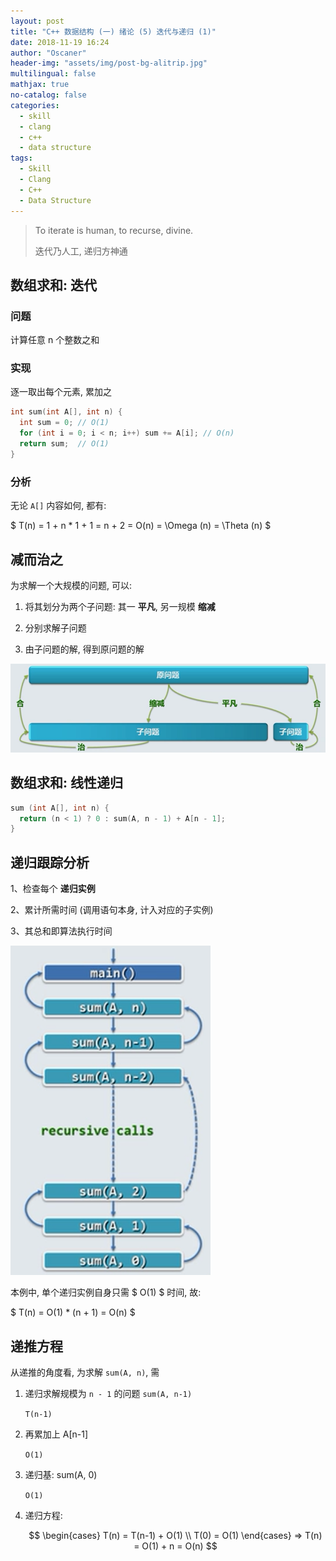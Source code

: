 ```yaml
---
layout: post
title: "C++ 数据结构 (一) 绪论 (5) 迭代与递归 (1)"
date: 2018-11-19 16:24
author: "Oscaner"
header-img: "assets/img/post-bg-alitrip.jpg"
multilingual: false
mathjax: true
no-catalog: false
categories:
  - skill
  - clang
  - c++
  - data structure
tags:
  - Skill
  - Clang
  - C++
  - Data Structure
---
```


> To iterate is human, to recurse, divine.
>
> 迭代乃人工, 递归方神通

## 数组求和: 迭代

### 问题

计算任意 n 个整数之和

### 实现

逐一取出每个元素, 累加之

```cpp
int sum(int A[], int n) {
  int sum = 0; // O(1)
  for (int i = 0; i < n; i++) sum += A[i]; // O(n)
  return sum;  // O(1)
}
```

### 分析

无论 `A[]` 内容如何, 都有:

$ T(n) = 1 + n * 1 + 1 = n + 2 = O(n) = \Omega (n) = \Theta (n) $

## 减而治之

为求解一个大规模的问题, 可以:

1. 将其划分为两个子问题: 其一 **平凡**, 另一规模 **缩减**

2. 分别求解子问题

3. 由子问题的解, 得到原问题的解

![1.png](/assets/img/in-post/skill/data-structure/post-intro-recursion-iteration-1/1.png)

## 数组求和: 线性递归

```cpp
sum (int A[], int n) {
  return (n < 1) ? 0 : sum(A, n - 1) + A[n - 1];
}
```

## 递归跟踪分析

1、检查每个 **递归实例**

2、累计所需时间 (调用语句本身, 计入对应的子实例)

3、其总和即算法执行时间

![2.png](/assets/img/in-post/skill/data-structure/post-intro-recursion-iteration-1/2.png)

本例中, 单个递归实例自身只需 $ O(1) $ 时间, 故:

$ T(n) = O(1) * (n + 1) = O(n) $

## 递推方程

从递推的角度看, 为求解 `sum(A, n)`, 需

1. 递归求解规模为 `n - 1` 的问题 `sum(A, n-1)`

    `T(n-1)`

2. 再累加上 A[n-1]

    `O(1)`

3. 递归基: sum(A, 0)

    `O(1)`

4. 递归方程:

    $$
    \begin{cases}
      T(n) = T(n-1) + O(1)
      \\
      T(0) = O(1)
    \end{cases}
    =>
    T(n) = O(1) + n = O(n)
    $$
